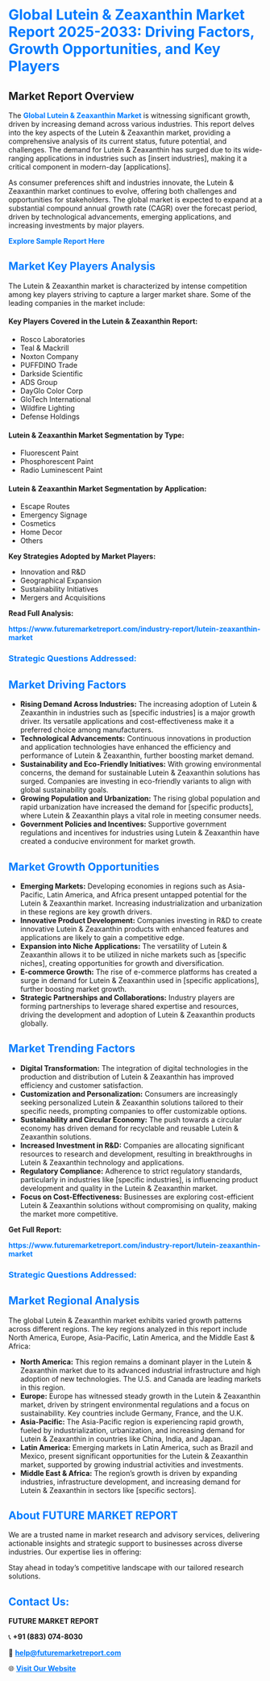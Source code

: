 <h1 style="color: #007BFF;">Global Lutein & Zeaxanthin Market Report 2025-2033: Driving Factors, Growth Opportunities, and Key Players</h1>

<section id="overview">
<h2>Market Report Overview</h2>
<p>The <a href="https://www.futuremarketreport.com/industry-report/lutein-zeaxanthin-market" style="color: #007BFF; text-decoration: none;"><strong>Global Lutein & Zeaxanthin Market</strong></a> is witnessing significant growth, driven by increasing demand across various industries. This report delves into the key aspects of the Lutein & Zeaxanthin market, providing a comprehensive analysis of its current status, future potential, and challenges. The demand for Lutein & Zeaxanthin has surged due to its wide-ranging applications in industries such as [insert industries], making it a critical component in modern-day [applications].</p>
<p>As consumer preferences shift and industries innovate, the Lutein & Zeaxanthin market continues to evolve, offering both challenges and opportunities for stakeholders. The global market is expected to expand at a substantial compound annual growth rate (CAGR) over the forecast period, driven by technological advancements, emerging applications, and increasing investments by major players.</p>
</section>

<section id="overview">
<p><a href="https://www.futuremarketreport.com/request-sample/reportId=35962" style="color: #007BFF; text-decoration: none;"><strong>Explore Sample Report Here</strong></a></p>
</section>

<section id="key-players">
<h2 style="color: #007BFF;">Market Key Players Analysis</h2>
<p>The Lutein & Zeaxanthin market is characterized by intense competition among key players striving to capture a larger market share. Some of the leading companies in the market include:</p>
<h4>Key Players Covered in the Lutein & Zeaxanthin Report:</h4>
<ul><li>Rosco Laboratories</li><li>Teal &amp; Mackrill</li><li>Noxton Company</li><li>PUFFDINO Trade</li><li>Darkside Scientific</li><li>ADS Group</li><li>DayGlo Color Corp</li><li>GloTech International</li><li>Wildfire Lighting</li><li>Defense Holdings</li></ul>
<h4>Lutein & Zeaxanthin Market Segmentation by Type:</h4>
<ul><li>Fluorescent Paint</li><li>Phosphorescent Paint</li><li>Radio Luminescent Paint</li></ul>

<h4>Lutein & Zeaxanthin Market Segmentation by Application:</h4>
<ul><li>Escape Routes</li><li>Emergency Signage</li><li>Cosmetics</li><li>Home Decor</li><li>Others</li></ul>
<p><strong>Key Strategies Adopted by Market Players:</strong></p>
<ul>
<li>Innovation and R&D</li>
<li>Geographical Expansion</li>
<li>Sustainability Initiatives</li>
<li>Mergers and Acquisitions</li>
</ul>
</section>

<section>
<p><strong>Read Full Analysis: </strong></p><a href="https://www.futuremarketreport.com/industry-report/lutein-zeaxanthin-market" style="color: #007BFF; text-decoration: none;"><strong>https://www.futuremarketreport.com/industry-report/lutein-zeaxanthin-market</strong></a>
<h3 style="color: #007BFF;">Strategic Questions Addressed:</h3>
</section>

<section id="driving-factors">
<h2 style="color: #007BFF;">Market Driving Factors</h2>
<ul>
<li><strong>Rising Demand Across Industries:</strong> The increasing adoption of Lutein & Zeaxanthin in industries such as [specific industries] is a major growth driver. Its versatile applications and cost-effectiveness make it a preferred choice among manufacturers.</li>
<li><strong>Technological Advancements:</strong> Continuous innovations in production and application technologies have enhanced the efficiency and performance of Lutein & Zeaxanthin, further boosting market demand.</li>
<li><strong>Sustainability and Eco-Friendly Initiatives:</strong> With growing environmental concerns, the demand for sustainable Lutein & Zeaxanthin solutions has surged. Companies are investing in eco-friendly variants to align with global sustainability goals.</li>
<li><strong>Growing Population and Urbanization:</strong> The rising global population and rapid urbanization have increased the demand for [specific products], where Lutein & Zeaxanthin plays a vital role in meeting consumer needs.</li>
<li><strong>Government Policies and Incentives:</strong> Supportive government regulations and incentives for industries using Lutein & Zeaxanthin have created a conducive environment for market growth.</li>
</ul>
</section>

<section id="growth-opportunities">
<h2 style="color: #007BFF;">Market Growth Opportunities</h2>
<ul>
<li><strong>Emerging Markets:</strong> Developing economies in regions such as Asia-Pacific, Latin America, and Africa present untapped potential for the Lutein & Zeaxanthin market. Increasing industrialization and urbanization in these regions are key growth drivers.</li>
<li><strong>Innovative Product Development:</strong> Companies investing in R&D to create innovative Lutein & Zeaxanthin products with enhanced features and applications are likely to gain a competitive edge.</li>
<li><strong>Expansion into Niche Applications:</strong> The versatility of Lutein & Zeaxanthin allows it to be utilized in niche markets such as [specific niches], creating opportunities for growth and diversification.</li>
<li><strong>E-commerce Growth:</strong> The rise of e-commerce platforms has created a surge in demand for Lutein & Zeaxanthin used in [specific applications], further boosting market growth.</li>
<li><strong>Strategic Partnerships and Collaborations:</strong> Industry players are forming partnerships to leverage shared expertise and resources, driving the development and adoption of Lutein & Zeaxanthin products globally.</li>
</ul>
</section>

<section id="trending-factors">
<h2 style="color: #007BFF;">Market Trending Factors</h2>
<ul>
<li><strong>Digital Transformation:</strong> The integration of digital technologies in the production and distribution of Lutein & Zeaxanthin has improved efficiency and customer satisfaction.</li>
<li><strong>Customization and Personalization:</strong> Consumers are increasingly seeking personalized Lutein & Zeaxanthin solutions tailored to their specific needs, prompting companies to offer customizable options.</li>
<li><strong>Sustainability and Circular Economy:</strong> The push towards a circular economy has driven demand for recyclable and reusable Lutein & Zeaxanthin solutions.</li>
<li><strong>Increased Investment in R&D:</strong> Companies are allocating significant resources to research and development, resulting in breakthroughs in Lutein & Zeaxanthin technology and applications.</li>
<li><strong>Regulatory Compliance:</strong> Adherence to strict regulatory standards, particularly in industries like [specific industries], is influencing product development and quality in the Lutein & Zeaxanthin market.</li>
<li><strong>Focus on Cost-Effectiveness:</strong> Businesses are exploring cost-efficient Lutein & Zeaxanthin solutions without compromising on quality, making the market more competitive.</li>
</ul>
</section>

<section>
<p><strong>Get Full Report: </strong></p><a href="https://www.futuremarketreport.com/industry-report/lutein-zeaxanthin-market" style="color: #007BFF; text-decoration: none;"><strong>https://www.futuremarketreport.com/industry-report/lutein-zeaxanthin-market</strong></a>
<h3 style="color: #007BFF;">Strategic Questions Addressed:</h3>
</section>


<section id="regional-analysis">
<h2 style="color: #007BFF;">Market Regional Analysis</h2>
<p>The global Lutein & Zeaxanthin market exhibits varied growth patterns across different regions. The key regions analyzed in this report include North America, Europe, Asia-Pacific, Latin America, and the Middle East & Africa:</p>
<ul>
<li><strong>North America:</strong> This region remains a dominant player in the Lutein & Zeaxanthin market due to its advanced industrial infrastructure and high adoption of new technologies. The U.S. and Canada are leading markets in this region.</li>
<li><strong>Europe:</strong> Europe has witnessed steady growth in the Lutein & Zeaxanthin market, driven by stringent environmental regulations and a focus on sustainability. Key countries include Germany, France, and the U.K.</li>
<li><strong>Asia-Pacific:</strong> The Asia-Pacific region is experiencing rapid growth, fueled by industrialization, urbanization, and increasing demand for Lutein & Zeaxanthin in countries like China, India, and Japan.</li>
<li><strong>Latin America:</strong> Emerging markets in Latin America, such as Brazil and Mexico, present significant opportunities for the Lutein & Zeaxanthin market, supported by growing industrial activities and investments.</li>
<li><strong>Middle East & Africa:</strong> The region’s growth is driven by expanding industries, infrastructure development, and increasing demand for Lutein & Zeaxanthin in sectors like [specific sectors].</li>
</ul>
</section>

<footer>
<h2 style="color: #007BFF;">About FUTURE MARKET REPORT</h2>
<p>We are a trusted name in market research and advisory services, delivering actionable insights and strategic support to businesses across diverse industries. Our expertise lies in offering:</p>

<p>Stay ahead in today’s competitive landscape with our tailored research solutions.</p>

<h2 style="color: #007BFF;">Contact Us:</h2>
<p><strong>FUTURE MARKET REPORT</strong></p>
<p>📞 <strong>+91 (883) 074-8030</strong></p>
<p>📧 <strong><a href="mailto:help@futuremarketreport.com" style="color: #007BFF;">help@futuremarketreport.com</a></strong></p>
<p>🌐 <strong><a href="https://www.futuremarketreport.com/" style="color: #007BFF;">Visit Our Website</a></strong></p>
</footer>